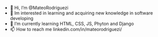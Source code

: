- 👋 Hi, I’m @MateoRodriguezi
- 👀  Im interested in learning and acquiring new knowledge in software developing
- 🌱 I’m currently learning HTML, CSS, JS, Phyton and Django
- 📫 How to reach me linkedin.com/in/mateorodriguezi/

<!---
MateoRodriguezi/MateoRodriguezi is a ✨ special ✨ repository because its `README.md` (this file) appears on your GitHub profile.
You can click the Preview link to take a look at your changes.
--->
